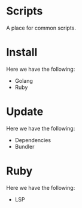 # Scripts

A place for common scripts.

# Install

Here we have the following:
- Golang
- Ruby

# Update

Here we have the following:
- Dependencies
- Bundler

# Ruby

Here we have the following:
- LSP
